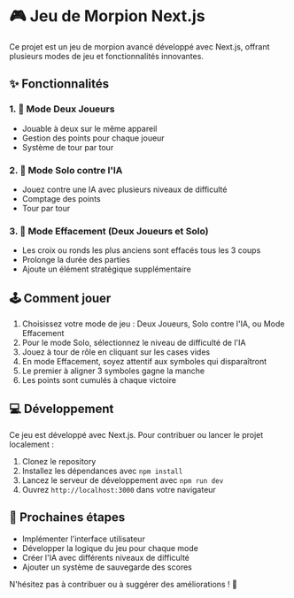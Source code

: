 # 🎮 Jeu de Morpion Next.js

Ce projet est un jeu de morpion avancé développé avec Next.js, offrant plusieurs modes de jeu et fonctionnalités innovantes.

## ✨ Fonctionnalités

### 1. 👥 Mode Deux Joueurs
- Jouable à deux sur le même appareil
- Gestion des points pour chaque joueur
- Système de tour par tour

### 2. 🤖 Mode Solo contre l'IA
- Jouez contre une IA avec plusieurs niveaux de difficulté
- Comptage des points
- Tour par tour

### 3. 🔄 Mode Effacement (Deux Joueurs et Solo)
- Les croix ou ronds les plus anciens sont effacés tous les 3 coups
- Prolonge la durée des parties
- Ajoute un élément stratégique supplémentaire

## 🕹️ Comment jouer

1. Choisissez votre mode de jeu : Deux Joueurs, Solo contre l'IA, ou Mode Effacement
2. Pour le mode Solo, sélectionnez le niveau de difficulté de l'IA
3. Jouez à tour de rôle en cliquant sur les cases vides
4. En mode Effacement, soyez attentif aux symboles qui disparaîtront
5. Le premier à aligner 3 symboles gagne la manche
6. Les points sont cumulés à chaque victoire

## 💻 Développement

Ce jeu est développé avec Next.js. Pour contribuer ou lancer le projet localement :

1. Clonez le repository
2. Installez les dépendances avec `npm install`
3. Lancez le serveur de développement avec `npm run dev`
4. Ouvrez `http://localhost:3000` dans votre navigateur

## 🚀 Prochaines étapes

- Implémenter l'interface utilisateur
- Développer la logique du jeu pour chaque mode
- Créer l'IA avec différents niveaux de difficulté
- Ajouter un système de sauvegarde des scores

N'hésitez pas à contribuer ou à suggérer des améliorations ! 🌟
